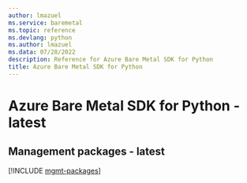 ```yaml
---
author: lmazuel
ms.service: baremetal
ms.topic: reference
ms.devlang: python
ms.author: lmazuel
ms.data: 07/28/2022
description: Reference for Azure Bare Metal SDK for Python
title: Azure Bare Metal SDK for Python
---
```

# Azure Bare Metal SDK for Python - latest

## Management packages - latest
[!INCLUDE [mgmt-packages](bare-metal-mgmt-index.md)]